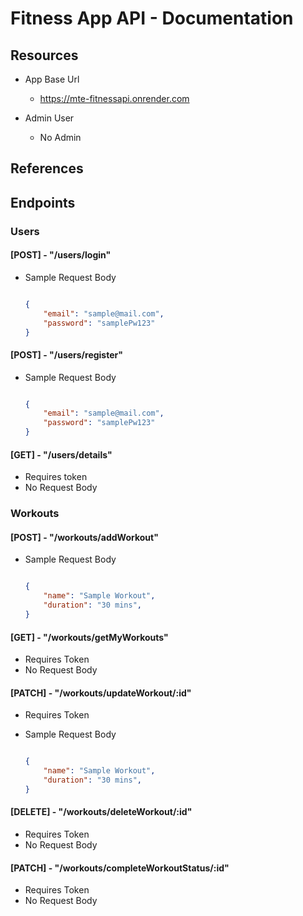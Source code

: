 # Fitness App API - Documentation

## Resources

- App Base Url
    - https://mte-fitnessapi.onrender.com

- Admin User
    - No Admin

## References

## Endpoints

### Users

#### [POST] - "/users/login"

- Sample Request Body

    ```json

    {
        "email": "sample@mail.com",
        "password": "samplePw123"
    }

    ```

#### [POST] - "/users/register"

- Sample Request Body

    ```json

    {
        "email": "sample@mail.com",
        "password": "samplePw123"
    }

    ```
#### [GET] - "/users/details"

- Requires token
- No Request Body

      
### Workouts

#### [POST] - "/workouts/addWorkout"

- Sample Request Body

    ```json

    {
        "name": "Sample Workout",
        "duration": "30 mins",
    }

    ```

#### [GET] - "/workouts/getMyWorkouts"
- Requires Token
- No Request Body


#### [PATCH] - "/workouts/updateWorkout/:id"
- Requires Token
- Sample Request Body

    ```json

    {
        "name": "Sample Workout",
        "duration": "30 mins",
    }

    ```

#### [DELETE] - "/workouts/deleteWorkout/:id"
- Requires Token
- No Request Body

#### [PATCH] - "/workouts/completeWorkoutStatus/:id"
- Requires Token
- No Request Body
